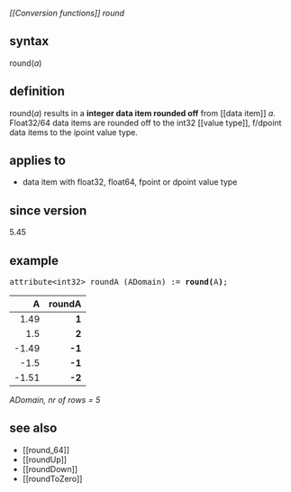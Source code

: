 *[[Conversion functions]] round*

## syntax

round(*a*)

## definition

round(*a*) results in a **integer data item rounded off** from [[data item]] *a*. Float32/64 data items are rounded off to the int32 [[value type]], f/dpoint data items to the ipoint value type.

## applies to

- data item with float32, float64, fpoint or dpoint value type

## since version

5.45

## example

<pre>
attribute&lt;int32&gt; roundA (ADomain) := <B>round(</B>A<B>)</B>;
</pre>

| A     |**roundA**|
|------:|---------:|
| 1.49  | **1**    |
| 1.5   | **2**    |
| -1.49 | **-1**   |
| -1.5  | **-1**   |
| -1.51 | **-2**   |

*ADomain, nr of rows = 5*

## see also

- [[round_64]]
- [[roundUp]]
- [[roundDown]]
- [[roundToZero]]